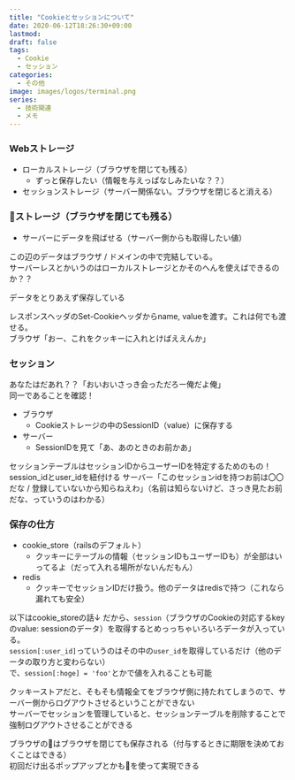 ```yaml
---
title: "Cookieとセッションについて"
date: 2020-06-12T18:26:30+09:00
lastmod:
draft: false
tags:
  - Cookie
  - セッション
categories:
  - その他
image: images/logos/terminal.png
series:
  - 技術関連
  - メモ
---
```


### Webストレージ

- ローカルストレージ（ブラウザを閉じても残る）
  - ずっと保存したい（情報を与えっぱなしみたいな？？）
- セッションストレージ（サーバー関係ない。ブラウザを閉じると消える）

### <span class="emojify">:cookie:</span>ストレージ（ブラウザを閉じても残る）

- サーバーにデータを飛ばせる（サーバー側からも取得したい値）

この辺のデータはブラウザ / ドメインの中で完結している。  
サーバーレスとかいうのはローカルストレージとかそのへんを使えばできるのか？？

データをとりあえず保存している

レスポンスヘッダのSet-Cookieヘッダからname, valueを渡す。これは何でも渡せる。  
ブラウザ「おー、これをクッキーに入れとけばええんか」

### セッション

あなたはだあれ？？「おいおいさっき会っただろー俺だよ俺」  
同一であることを確認！

- ブラウザ
  - Cookieストレージの中のSessionID（value）に保存する
- サーバー
  - SessionIDを見て「あ、あのときのお前かあ」

セッションテーブルはセッションIDからユーザーIDを特定するためのもの！session_idとuser_idを紐付ける
サーバー「このセッションidを持つお前は〇〇だな / 登録していないから知らねえわ」（名前は知らないけど、さっき見たお前だな、っていうのはわかる）

### 保存の仕方

- cookie_store（railsのデフォルト）
  - クッキーにテーブルの情報（セッションIDもユーザーIDも）が全部はいってるよ（だって入れる場所がないんだもん）
- redis
  - クッキーでセッションIDだけ扱う。他のデータはredisで持つ（これなら漏れても安全）

以下はcookie_storeの話↓
だから、`session`（ブラウザのCookieの対応するkeyのvalue: sessionのデータ）を取得するとめっっちゃいろいろデータが入っている。  
`session[:user_id]`っていうのはその中の`user_id`を取得しているだけ（他のデータの取り方と変わらない）  
で、`session[:hoge] = 'foo'`とかで値を入れることも可能

クッキーストアだと、そもそも情報全てをブラウザ側に持たれてしまうので、サーバー側からログアウトさせるということができない  
サーバーでセッションを管理していると、セッションテーブルを削除することで強制ログアウトさせることができる

ブラウザの<span class="emojify">:cookie:</span>はブラウザを閉じても保存される（付与するときに期限を決めておくことはできる）  
初回だけ出るポップアップとかも<span class="emojify">:cookie:</span>を使って実現できる

